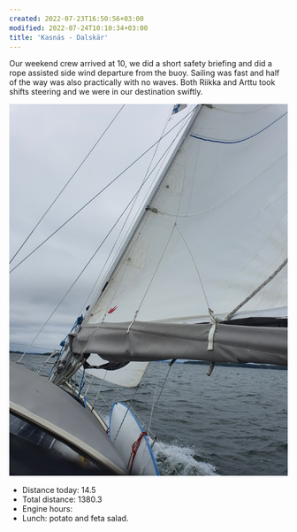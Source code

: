 ```yaml
---
created: 2022-07-23T16:50:56+03:00
modified: 2022-07-24T10:10:34+03:00
title: 'Kasnäs - Dalskär'
---
```


Our weekend crew arrived at 10, we did a short safety briefing and did a rope assisted side wind departure from the buoy. Sailing was fast and half of the way was also practically with no waves. 
Both Riikka and Arttu took shifts steering and we were in our destination swiftly.

![Image](../2022/ea0fc73c211fb08f8fc390065a3174a4.jpg) 

* Distance today: 14.5
* Total distance: 1380.3
* Engine hours: 
* Lunch: potato and feta salad.
